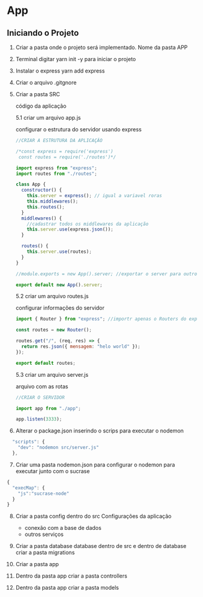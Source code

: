 # App

## Iniciando o Projeto

1. Criar a pasta onde o projeto será implementado. Nome da pasta APP
2. Terminal digitar yarn init -y para iniciar o projeto
3. Instalar o express
   yarn add express
4. Criar o arquivo .gitgnore
5. Criar a pasta SRC

   código da aplicação

   5.1 criar um arquivo app.js

   configurar o estrutura do servidor usando express

   ```javascript
   //CRIAR A ESTRUTURA DA APLICAÇÂO

   /*const express = require('express')
    const routes = require('./routes')*/

   import express from "express";
   import routes from "./routes";

   class App {
     constructor() {
       this.server = express(); // igual a variavel roras
       this.middlewares();
       this.routes();
     }
     middlewares() {
       //cadastrar todos os middlewares da aplicação
       this.server.use(express.json());
     }

     routes() {
       this.server.use(routes);
     }
   }

   //module.exports = new App().server; //exportar o server para outro arquivo;

   export default new App().server;
   ```

   5.2 criar um arquivo routes.js

   configurar informações do servidor

   ```javascript
   import { Router } from "express"; //importr apenas o Routers do express

   const routes = new Router();

   routes.get("/", (req, res) => {
     return res.json({ mensagem: "helo world" });
   });

   export default routes;
   ```

   5.3 criar um arquivo server.js

   arquivo com as rotas

   ```javascript
   //CRIAR O SERVIDOR

   import app from "./app";

   app.listen(3333);
   ```

6. Alterar o package.json inserindo o scrips para executar o nodemon

```javaScript
  "scripts": {
    "dev": "nodemon src/server.js"
  },
```

7. Criar uma pasta nodemon.json para configurar o nodemon para executar junto com o sucrase

```javascript
{
  "execMap": {
    "js":"sucrase-node"
  }
}
```

8. Criar a pasta config dentro do src
   Configurações da aplicação
   - conexão com a base de dados
   - outros serviços
9. Criar a pasta database database dentro de src e dentro de database criar a pasta migrations

10. Criar a pasta app

11. Dentro da pasta app criar a pasta controllers

12. Dentro da pasta app criar a pasta models
